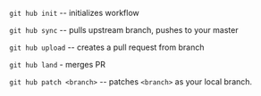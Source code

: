 ```git hub init``` -- initializes workflow

```git hub sync``` -- pulls upstream branch, pushes to your master

```git hub upload``` -- creates a pull request from branch

```git hub land``` - merges PR

```git hub patch <branch>``` --  patches ```<branch>``` as your local branch.
